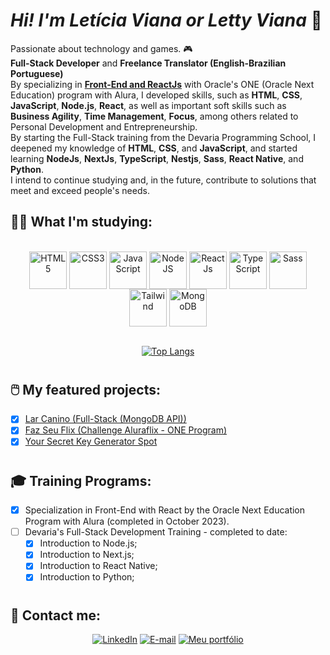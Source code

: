 # *Hi! I'm Letícia Viana or Letty Viana* 👋

Passionate about technology and games. 🎮 <br /> 
<strong>Full-Stack Developer</strong> and <strong>Freelance Translator (English-Brazilian Portuguese)</strong> <br />
By specializing in <a href="https://cursos.alura.com.br/emprega-one/profile/lettyviana"><strong>Front-End and ReactJs</strong></a> with Oracle's ONE (Oracle Next Education) program with Alura, I developed skills, such as <strong>HTML</strong>, <strong>CSS</strong>, <strong>JavaScript</strong>, <strong>Node.js</strong>, <strong>React</strong>, as well as important soft skills such as <strong>Business Agility</strong>, <strong>Time Management</strong>, <strong>Focus</strong>, among others related to Personal Development and Entrepreneurship. <br />
By starting the Full-Stack training from the Devaria Programming School, I deepened my knowledge of <strong>HTML</strong>, <strong>CSS</strong>, and <strong>JavaScript</strong>, and started learning <strong>NodeJs</strong>, <strong>NextJs</strong>, <strong>TypeScript</strong>, <strong>Nestjs</strong>, <strong>Sass</strong>, <strong>React Native</strong>, and <strong>Python</strong>. <br />
I intend to continue studying and, in the future, contribute to solutions that meet and exceed people's needs.


## 👩‍💻 **What I'm studying:**
<div style="display: inline_block" align="center"><br />
    <img src="https://cdn.jsdelivr.net/gh/devicons/devicon@latest/icons/html5/html5-plain-wordmark.svg" height="60px" alt="HTML5" align="center"/>
    <img src="https://cdn.jsdelivr.net/gh/devicons/devicon@latest/icons/css3/css3-plain-wordmark.svg" height="60px" alt="CSS3" align="center"/>
    <img src="https://cdn.jsdelivr.net/gh/devicons/devicon/icons/javascript/javascript-plain.svg" height="60px" alt="JavaScript" align="center"/>
    <img src="https://cdn.jsdelivr.net/gh/devicons/devicon@latest/icons/nodejs/nodejs-plain-wordmark.svg" height="60px" alt="NodeJS" align="center"/>
    <img src="https://cdn.jsdelivr.net/gh/devicons/devicon@latest/icons/react/react-original-wordmark.svg" height="60px" alt="ReactJs" align="center"/>
    <img src="https://cdn.jsdelivr.net/gh/devicons/devicon/icons/typescript/typescript-original.svg" height="60px" alt="TypeScript" align="center"/>
    <img src="https://cdn.jsdelivr.net/gh/devicons/devicon/icons/sass/sass-original.svg" height="60px" alt="Sass" align="center"/>
    <img src="https://cdn.jsdelivr.net/gh/devicons/devicon@latest/icons/tailwindcss/tailwindcss-original.svg" height="60px" alt="Tailwind" align="center"/>
    <img src="https://cdn.jsdelivr.net/gh/devicons/devicon/icons/mongodb/mongodb-original-wordmark.svg" height="60px" alt="MongoDB" align="center"/>
</div><br />

<div align="center">
    
[![Top Langs](https://github-readme-stats.vercel.app/api/top-langs/?username=lettyviana&layout=compact&langs_count=5&theme=midnight-purple)](https://github.com/lettyviana/github-readme-stats)

</div>

#

## 🖱️ **My featured projects:**
- [x] [Lar Canino (Full-Stack (MongoDB API))](https://lar-canino.vercel.app/)<br />
- [x] [Faz Seu Flix (Challenge Aluraflix - ONE Program)](https://faz-seu-flix.vercel.app/)<br />
- [x] [Your Secret Key Generator Spot](https://lettyviana.github.io/secret-key-generator-spot/)<br />

#

## 🎓 **Training Programs:**
- [x] Specialization in Front-End with React by the Oracle Next Education Program with Alura (completed in October 2023).
- [ ] Devaria's Full-Stack Development Training - completed to date:
  - [x] Introduction to Node.js;
  - [x] Introduction to Next.js;
  - [x] Introduction to React Native;
  - [x] Introduction to Python;

#

## 📲 **Contact me:** 

<div align="center">

[![LinkedIn](https://img.shields.io/badge/linkedin-0077B5?style=for-the-badge&color=0077B5)](https://www.linkedin.com/in/leticiaviana-trad-dev)
[![E-mail](https://img.shields.io/badge/email-e76b6b?style=for-the-badge&color=e76b6b)](mailto:letisviana@gmail.com)
[![Meu portfólio](https://img.shields.io/badge/portfolio-620a81?style=for-the-badge&color=620a81)](https://www.leticiaviana.com)

</div>
